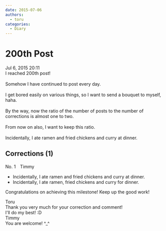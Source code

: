 ```yaml
---
date: 2015-07-06
authors:
  - toru
categories:
  - Diary
---
```


<h1 id="subject_show">200th Post</h1>
<div class="date">Jul 6, 2015 20:11</div>
<div id="post"><div id="body_show_ori">
I reached 200th post!<br/><br/>Somehow I have continued to post every day.<br/><br/>I get bored easily on various things, so I want to send a bouquet to myself, haha.<br/><br/>By the way, now the ratio of the number of posts to the number of corrections is almost one to two.<br/><br/>From now on also, I want to keep this ratio.<br/><br/>Incidentally, I ate ramen and fried chickens and curry at dinner.
</div></div>

<!-- more -->


## Corrections (1)
<div id="block"><div class="first_name"> No. 1　<span class="just_name">Timmy</span></div><div id="block2">
<ul class="correction_field">
<li class="incorrect">Incidentally, I ate ramen and fried chickens and curry at dinner.</li>
<li class="corrected correct">
Incidentally, I ate ramen, fried chickens and curry <span class="f_blue">for</span> dinner.
</li>
</ul>
<p class="comment_small">
 Congratulations on achieving this milestone! Keep up the good work!
</p>

</div><div class="name"><span class="just_name">Toru</span><br>
Thank you very much for your correction and comment!<br/>I'll do my best! :D
</div>
<div class="name"><span class="just_name">Timmy</span><br>
You are welcome! ^_^
</div>
</div>
